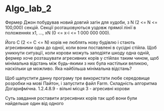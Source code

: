 # Algo_lab_2

Фермер Джон побудував новий довгий загін для худоби, з N (2 <= N <= 100,000) секцій. Секції розташовуються уздовж прямої лінії в положеннях x1, ..., xN (0 <= x-i <= 1 000 000 000).

Його C (2 <= C <= N) корів не люблять нову будівлю і стають агресивними одна до одної, коли вони поставлені в сусідні стійла. Щоб уникнути ситуації, коли корови можуть заподіяти шкоду одна одній, фермер хоче розташувати агресивних корів у стійлах таким чином, щоб мінімальна відстань між будь-якими з них була настільки великою, наскільки це можливо. Яка найбільша мінімальна відстань?

Щоб щапустити данну програму тре використати любе середовище розробки на мові Пайтон, і запустити файл Farm.
Складність алгоритма Догарифмічна.
1.2.4.8.9 - вільні місця
3 - агресивні корови

Суть завдання роставити агресивних корів так щоб вони були найдельше один від одного
